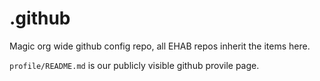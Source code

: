 # .github

Magic org wide github config repo, all EHAB repos inherit the items here.

`profile/README.md` is our publicly visible github provile page.
